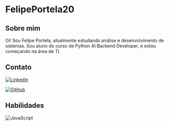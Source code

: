 # FelipePortela20
## Sobre mim

Oi! Sou Felipe Portela, atualmente estudando análise e desenvolvimento de sistemas. Sou aluno do curso de Python AI Backend Developer, e estou começando na área de TI.

## Contato

[![LinkedIn](https://img.shields.io/badge/LinkedIn-0077B5?style=border_radius&logo=linkedin&logoColor=white)](www.linkedin.com/in/felipe-leite-portela-8a2146250/)

[![GitHub](https://img.shields.io/badge/GitHub-100000?style=border_radius&logo=github&logoColor=white)](https://github.com/FelipePortela20/)

## Habilidades


![JavaScript](https://img.shields.io/badge/JavaScript-F7DF1E?style=border_radius&logo=javascript&logoColor=black)


